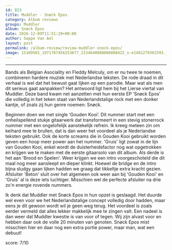 ```yaml
---
id: 823
title: Muddler - Snøck Epos
category: Album reviews
groups: Muddler
album: Snøck Epos
date: 2016-12-09T11:51:29+00:00
author: Seppe Van Ael
layout: post
permalink: /album-review/review-muddler-snock-epos/
image: 15109501_1071787456253677_2134640988006888422_n-e1481279361593.jpg
---
```

****

Bands als Belgian Asociality en Fleddy Melculy, om er nu twee te noemen, combineren hardere muziek met Nederlandse teksten. De rode draad in dit verhaal is wel dat het bewust gaat lijken op een parodie. Maar wat als men dit serieus gaat aanpakken? Het antwoord ligt hem bij het Lierse viertal van Muddler. Deze band kwam net aanzetten met hun eerste EP ‘Snøck Epos’ die volledig in het teken staat van Nederlandstalige rock met een donker kantje, of zoals zij hun genre noemen: Snøck.

Beginnen doen we met single ‘Gouden Kooi’. Dit nummer start met een onheilspellend stukje gitaarwerk dat transformeert in een stevig stonerrock nummer met een ongelofelijk aanstekelijk refrein. Ik kreeg meteen zin om keihard mee te brullen, dat is dan weer het voordeel als je Nederlandse teksten gebruikt. Ook de korte screams die in Gouden Kooi gebruikt worden geven een hoop meer power aan het nummer. 'Gruis' ligt zowat in de lijn van Gouden Kooi, enkel wordt de duisterheidsfactor nog wat opgetrokken en krijgen we te maken met de eerste gitaarsolo van dit album. Als derde is het aan 'Brood en Spelen'. Weer krijgen we een intro voorgeschoteld die dit maal nog meer aansleept en dieper klinkt. Hoewel de bridge en de intro bijna sludgy gaan lijken hadden we graag dat tikkeltje extra kracht gezien. Afsluiter 'Beton' sluit over het algemeen ook weer aan bij 'Gouden Kooi' en 'Gruis' al is deze iets luchtiger. Misschien wel de perfecte afsluiter na drie zo'n energie rovende nummers.

Ik denk dat Muddler met Snøck Epos in hun opzet is geslaagd. Het duurde wel even voor we het Nederlandstalige concept volledig door hadden, maar eens je dit gewoon wordt wil je geen weg terug. Het voordeel is zoals eerder vermeld dat alles lekker makkelijk mee te zingen valt. Een nadeel is dan weer dat Muddler kwestie is van voor of tegen. Wij zijn alvast voor en hebben daar ook de volle 20 minuten van genoten. Snøck Epos mist misschien hier en daar nog een extra portie power, maar man, wat een debuut!

score: 7/10

&nbsp;
